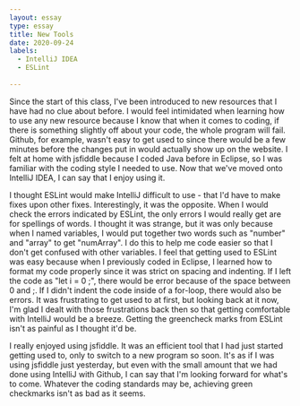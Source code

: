 ```yaml
---
layout: essay
type: essay
title: New Tools
date: 2020-09-24
labels:
  - IntelliJ IDEA
  - ESLint
  
---
```


Since the start of this class, I've been introduced to new resources that I have had no clue about before. I would feel intimidated when learning how to use any new resource because I know that when it comes to coding, if there is something slightly off about your code, the whole program will fail. Github, for example, wasn't easy to get used to since there would be a few minutes before the changes put in would actually show up on the website. I felt at home with jsfiddle because I coded Java before in Eclipse, so I was familiar with the coding style I needed to use. Now that we've moved onto IntelliJ IDEA, I can say that I enjoy using it.

I thought ESLint would make IntelliJ difficult to use - that I'd have to make fixes upon other fixes. Interestingly, it was the opposite. When I would check the errors indicated by ESLint, the only errors I would really get are for spellings of words. I thought it was strange, but it was only because when I named variables, I would put together two words such as "number" and "array" to get "numArray". I do this to help me code easier so that I don't get confused with other variables. I feel that getting used to ESLint was easy because when I previously coded in Eclipse, I learned how to format my code properly since it was strict on spacing and indenting. If I left the code as "let i = 0 ;", there would be error because of the space between 0 and ;. If I didn't indent the code inside of a for-loop, there would also be errors. It was frustrating to get used to at first, but looking back at it now, I'm glad I dealt with those frustrations back then so that getting comfortable with IntelliJ would be a breeze. Getting the greencheck marks from ESLint isn't as painful as I thought it'd be.

I really enjoyed using jsfiddle. It was an efficient tool that I had just started getting used to, only to switch to a new program so soon. It's as if I was using jsfiddle just yesterday, but even with the small amount that we had done using IntelliJ with Github, I can say that I'm looking forward for what's to come. Whatever the coding standards may be, achieving green checkmarks isn't as bad as it seems.
